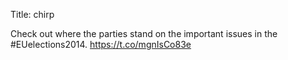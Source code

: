 Title: chirp

Check out where the parties stand on the important issues in the #EUelections2014. <a href="https://t.co/mgnIsCo83e">https://t.co/mgnIsCo83e</a>
